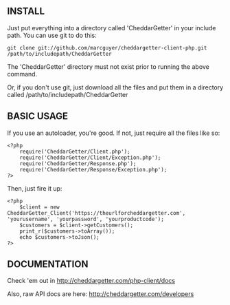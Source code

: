 INSTALL
-------

Just put everything into a directory called 'CheddarGetter' in your include path. You can use git to do this:

	git clone git://github.com/marcguyer/cheddargetter-client-php.git /path/to/includepath/CheddarGetter

The 'CheddarGetter' directory must not exist prior to running the above command.

Or, if you don't use git, just download all the files and put them in a directory called /path/to/includepath/CheddarGetter

BASIC USAGE
-----------

If you use an autoloader, you're good.  If not, just require all the files like so:

	<?php
		require('CheddarGetter/Client.php');
		require('CheddarGetter/Client/Exception.php');
		require('CheddarGetter/Response.php');
		require('CheddarGetter/Response/Exception.php');
	?>

Then, just fire it up:

	<?php
		$client = new CheddarGetter_Client('https://theurlforcheddargetter.com', 'yourusername', 'yourpassword', 'yourproductcode');
		$customers = $client->getCustomers();
		print_r($customers->toArray());
		echo $customers->toJson();
	?>

DOCUMENTATION
-------------

Check 'em out in http://cheddargetter.com/php-client/docs

Also, raw API docs are here: http://cheddargetter.com/developers


